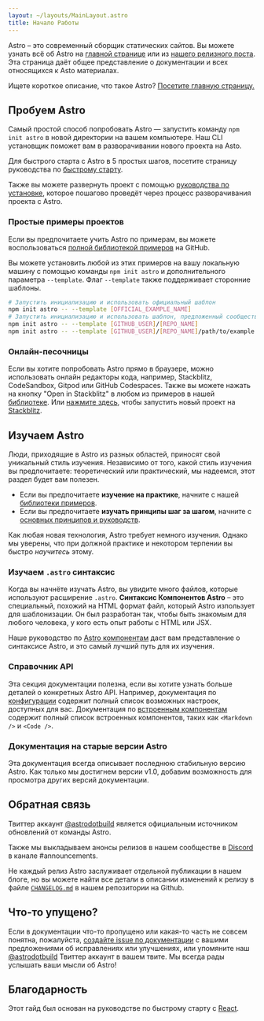 ```yaml
---
layout: ~/layouts/MainLayout.astro
title: Начало Работы
---
```


Astro – это современный сборщик статических сайтов. Вы можете узнать всё об Astro на [главной странице](https://astro.build/) или из [нашего релизного поста](https://astro.build/blog/introducing-astro). Эта страница даёт общее представление о документации и всех относящихся к Asto материалах.

Ищете короткое описание, что такое Astro? [Посетите главную страницу.](https://astro.build)

## Пробуем Astro

Самый простой способ попробовать Astro — запустить команду `npm init astro` в новой директории на вашем компьютере. Наш CLI установщик поможет вам в разворачивании нового проекта на Asto.

Для быстрого старта с Astro в 5 простых шагов, посетите страницу руководства по [быстрому старту](quick-start).

Также вы можете развернуть проект с помощью [руководства по установке](/installation), которое пошагово проведёт через процесс разворачивания проекта с Astro.

### Простые примеры проектов

Если вы предпочитаете учить Astro по примерам, вы можете воспользоваться [полной библиотекой примеров](https://github.com/snowpackjs/astro/tree/main/examples) на GitHub.

Вы можете установить любой из этих примеров на вашу локальную машину с помощью команды `npm init astro` и дополнительного параметра `--template`. Флаг `--template` также поддерживает сторонние шаблоны.

```bash
# Запустить инициализацию и использовать официальный шаблон
npm init astro -- --template [OFFICIAL_EXAMPLE_NAME]
# Запустить инициализацию и использовать шаблон, предложенный сообществом
npm init astro -- --template [GITHUB_USER]/[REPO_NAME]
npm init astro -- --template [GITHUB_USER]/[REPO_NAME]/path/to/example
```

### Онлайн-песочницы

Если вы хотите попробовать Astro прямо в браузере, можно использовать онлайн редакторы кода, например, Stackblitz, CodeSandbox, Gitpod или GitHub Codespaces.
Также вы можете нажать на кнопку "Open in Stackblitz" в любом из примеров в нашей [библиотеке](https://github.com/snowpackjs/astro/tree/main/examples). Или [нажмите здесь](https://stackblitz.com/fork/astro), чтобы запустить новый проект на [Stackblitz](https://stackblitz.com/fork/astro).

## Изучаем Astro

Люди, приходящие в Astro из разных областей, приносят свой уникальный стиль изучения. Независимо от того, какой стиль изучения вы предпочитаете: теоретический или практический, мы надеемся, этот раздел будет вам полезен.

- Если вы предпочитаете **изучение на практике**, начните с нашей [библиотеки примеров](https://github.com/snowpackjs/astro/tree/main/examples).
- Если вы предпочитаете **изучать принципы шаг за шагом**, начните с [основных принципов и руководств](/core-concepts/project-structure).

Как любая новая технология, Astro требует немного изучения.
Однако мы уверены, что при должной практике и некотором терпении вы быстро _научитесь_ этому.

### Изучаем `.astro` синтаксис

Когда вы начнёте изучать Astro, вы увидите много файлов, которые используют расширение `.astro`. **Синтаксис Компонентов Astro** – это специальный, похожий на HTML формат файл, который Astro изпользует для шаблонизации. Он был разработан так, чтобы быть знакомым для любого человека, у кого есть опыт работы с HTML или JSX.

Наше руководство по [Astro компонентам](/core-concepts/astro-components) даст вам представление о синтаксисе Astro, и это самый лучший путь для их изучения.

### Справочник API

Эта секция документации полезна, если вы хотите узнать больше деталей о конкретных Astro API. Например, документация по [конфигурации](/reference/configuration-reference) содержит полный список возможных настроек, доступных для вас. Документация по [встроенным компонентам](/reference/builtin-components) содержит полный список встроенных компонентов, таких как `<Markdown />` и `<Code />`.

### Документация на старые версии Astro

Эта документация всегда описывает последнюю стабильную версию Astro. Как только мы достигнем версии v1.0, добавим возможность для просмотра других версий документации.

## Обратная связь

Твиттер аккаунт [@astrodotbuild](https://twitter.com/astrodotbuild) является официальным источником обновлений от команды Astro.

Также мы выкладываем анонсы релизов в нашем сообществе в [Discord](https://astro.build/chat) в канале #announcements.

Не каждый релиз Astro заслуживает отдельной публикации в нашем блоге, но вы можете найти все детали в описании изменений к релизу в файле [`CHANGELOG.md`](https://github.com/snowpackjs/astro/blob/main/packages/astro/CHANGELOG.md) в нашем репозитории на Github.

## Что-то упущено?

Если в документации что-то пропущено или какая-то часть не совсем понятна, пожалуйста, [создайте issue по документации](https://github.com/snowpackjs/astro/issues/new/choose) с вашими предложениями об исправлениях или улучшениях, или упомяните наш [@astrodotbuild](https://twitter.com/astrodotbuild) Твиттер аккаунт в вашем твите. Мы всегда рады услышать ваши мысли об Astro!

## Благодарность

Этот гайд был основан на руководстве по быстрому старту с [React](https://reactjs.org/).
